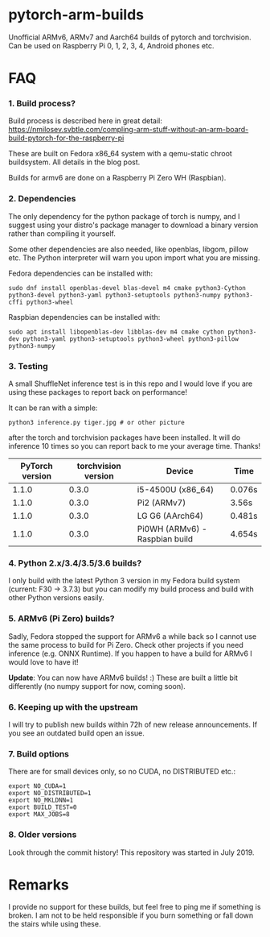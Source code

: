 # pytorch-arm-builds

Unofficial ARMv6, ARMv7 and Aarch64 builds of pytorch and torchvision. Can be used on Raspberry Pi 0, 1, 2, 3, 4, Android phones etc.

# FAQ

### 1. Build process?
Build process is described here in great detail: https://nmilosev.svbtle.com/compling-arm-stuff-without-an-arm-board-build-pytorch-for-the-raspberry-pi

These are built on Fedora x86_64 system with a qemu-static chroot buildsystem. All details in the blog post.

Builds for armv6 are done on a Raspberry Pi Zero WH (Raspbian).

### 2. Dependencies
The only dependency for the python package of torch is numpy, and I suggest using your distro's package manager to download a binary version rather than compiling it yourself.

Some other dependencies are also needed, like openblas, libgom, pillow etc. The Python interpreter will warn you upon import what you are missing.

Fedora dependencies can be installed with:

```
sudo dnf install openblas-devel blas-devel m4 cmake python3-Cython python3-devel python3-yaml python3-setuptools python3-numpy python3-cffi python3-wheel 
```

Raspbian dependencies can be installed with:

```
sudo apt install libopenblas-dev libblas-dev m4 cmake cython python3-dev python3-yaml python3-setuptools python3-wheel python3-pillow python3-numpy

```

### 3. Testing
A small ShuffleNet inference test is in this repo and I would love if you are using these packages to report back on performance!

It can be ran with a simple:

```
python3 inference.py tiger.jpg # or other picture
```

after the torch and torchvision packages have been installed. It will do inference 10 times so you can report back to me your average time. Thanks!

PyTorch version| torchvision version  | Device | Time |
|--|--|--|--|
| 1.1.0 | 0.3.0 | i5-4500U (x86_64) | 0.076s |
| 1.1.0 | 0.3.0 | Pi2 (ARMv7) | 3.56s |
| 1.1.0 | 0.3.0 | LG G6 (AArch64) | 0.481s |
| 1.1.0 | 0.3.0 | Pi0WH (ARMv6) - Raspbian build | 4.654s |

### 4. Python 2.x/3.4/3.5/3.6 builds?

I only build with the latest Python 3 version in my Fedora build system (current: F30 -> 3.7.3) but you can modify my build process and build with other Python versions easily.

### 5. ARMv6 (Pi Zero) builds?

Sadly, Fedora stopped the support for ARMv6 a while back so I cannot use the same process to build for Pi Zero. Check other projects if you need inference (e.g. ONNX Runtime). If you happen to have a build for ARMv6 I would love to have it!

**Update**: You can now have ARMv6 builds! :) These are built a little bit differently (no numpy support for now, coming soon). 

### 6. Keeping up with the upstream

I will try to publish new builds within 72h of new release announcements. If you see an outdated build open an issue.

### 7. Build options

There are for small devices only, so no CUDA, no DISTRIBUTED etc.:

```
export NO_CUDA=1
export NO_DISTRIBUTED=1
export NO_MKLDNN=1 
export BUILD_TEST=0
export MAX_JOBS=8
```

### 8. Older versions

Look through the commit history! This repository was started in July 2019.

# Remarks

I provide no support for these builds, but feel free to ping me if something is broken. I am not to be held responsible if you burn something or fall down the stairs while using these.

